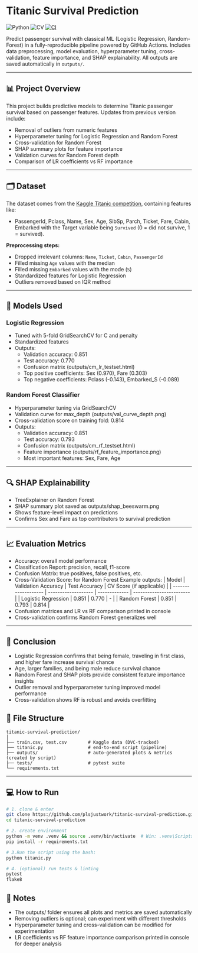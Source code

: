 # Titanic Survival Prediction
![Python](https://img.shields.io/badge/python-3.12-blue)
![CV](https://img.shields.io/badge/CV-0.845-blue.svg)
[![CI](https://github.com/plsjustwork/titanic-survival-prediction/workflows/CI/badge.svg)](https://github.com/plsjustwork/titanic-survival-prediction/actions)

Predict passenger survival with classical ML (Logistic Regression, Random-Forest) in a fully-reproducible pipeline powered by GitHub Actions. Includes data preprocessing, model evaluation, hyperparameter tuning, cross-validation, feature importance, and SHAP explainability. All outputs are saved automatically in `outputs/`.

---

## 📊 Project Overview

This project builds predictive models to determine Titanic passenger survival based on passenger features.
Updates from previous version include:

- Removal of outliers from numeric features
- Hyperparameter tuning for Logistic Regression and Random Forest
- Cross-validation for Random Forest
- SHAP summary plots for feature importance
- Validation curves for Random Forest depth
- Comparison of LR coefficients vs RF importance
  
---

## 🗂 Dataset

The dataset comes from the [Kaggle Titanic competition](https://www.kaggle.com/c/titanic/data), containing features like:

- PassengerId, Pclass, Name, Sex, Age, SibSp, Parch, Ticket, Fare, Cabin, Embarked with the Target variable being `Survived` (0 = did not survive, 1 = survived).

**Preprocessing steps:**

- Dropped irrelevant columns: `Name`, `Ticket`, `Cabin`, `PassengerId`
- Filled missing `Age` values with the median
- Filled missing `Embarked` values with the mode (`S`)
- Standardized features for Logistic Regression
- Outliers removed based on IQR method

---

## 🧠 Models Used

### Logistic Regression

- Tuned with 5-fold GridSearchCV for C and penalty
- Standardized features
- Outputs:
  - Validation accuracy: 0.851
  - Test accuracy: 0.770
  - Confusion matrix (outputs/cm_lr_testset.html)
  - Top positive coefficients: Sex (0.970), Fare (0.303)
  - Top negative coefficients: Pclass (-0.143), Embarked_S (-0.089)

### Random Forest Classifier

- Hyperparameter tuning via GridSearchCV
- Validation curve for max_depth (outputs/val_curve_depth.png)
- Cross-validation score on training fold: 0.814
- Outputs:
  - Validation accuracy: 0.851
  - Test accuracy: 0.793
  - Confusion matrix (outputs/cm_rf_testset.html)
  - Feature importance (outputs/rf_feature_importance.png)
  - Most important features: Sex, Fare, Age
  
---

## 🔍 SHAP Explainability

- TreeExplainer on Random Forest
- SHAP summary plot saved as outputs/shap_beeswarm.png
- Shows feature-level impact on predictions
- Confirms Sex and Fare as top contributors to survival prediction
  
---

## 📈 Evaluation Metrics

- Accuracy: overall model performance
- Classification Report: precision, recall, f1-score
- Confusion Matrix: true positives, false positives, etc.
- Cross-Validation Score: for Random Forest
Example outputs:
| Model               | Validation Accuracy | Test Accuracy | CV Score (if applicable) |
| ------------------- | ------------------- | ------------- | ------------------------ |
| Logistic Regression | 0.851               | 0.770         | -                        |
| Random Forest       | 0.851               | 0.793         | 0.814                    |
- Confusion matrices and LR vs RF comparison printed in console
- Cross-validation confirms Random Forest generalizes well
  
---

## 📝 Conclusion
- Logistic Regression confirms that being female, traveling in first class, and higher fare increase survival chance
- Age, larger families, and being male reduce survival chance
- Random Forest and SHAP plots provide consistent feature importance insights
- Outlier removal and hyperparameter tuning improved model performance
- Cross-validation shows RF is robust and avoids overfitting

## 📂 File Structure
```
titanic-survival-prediction/
│
├── train.csv, test.csv        # Kaggle data (DVC-tracked)
├── titanic.py                 # end-to-end script (pipeline)
├── outputs/                   # auto-generated plots & metrics (created by script)
├── tests/                     # pytest suite
└── requirements.txt
```
---

## 💻 How to Run

```bash
# 1. clone & enter
git clone https://github.com/plsjustwork/titanic-survival-prediction.git
cd titanic-survival-prediction

# 2. create environment
python -m venv .venv && source .venv/bin/activate  # Win: .venv\Scripts\activate
pip install -r requirements.txt

# 3.Run the script using the bash:
python titanic.py

# 4. (optional) run tests & linting
pytest
flake8
```
## 📌 Notes

- The outputs/ folder ensures all plots and metrics are saved automatically
- Removing outliers is optional; can experiment with different thresholds
- Hyperparameter tuning and cross-validation can be modified for experimentation
- LR coefficients vs RF feature importance comparison printed in console for deeper analysis
